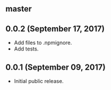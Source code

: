 ## master

## 0.0.2 (September 17, 2017)

* Add files to .npmignore.
* Add tests.

## 0.0.1 (September 09, 2017)

* Initial public release.
